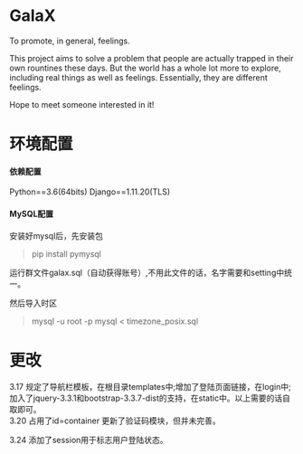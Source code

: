 # GalaX
To promote, in general, feelings.

This project aims to solve a problem that people are actually trapped in their own rountines these days. But the world has a whole lot more to explore, including real things as well as feelings. Essentially, they are different feelings.

Hope to meet someone interested in it!



# 环境配置
#### 依赖配置
Python==3.6(64bits)
Django==1.11.20(TLS)

#### MySQL配置
安装好mysql后，先安装包
> pip install pymysql

运行群文件galax.sql（自动获得账号）,不用此文件的话，名字需要和setting中统一。

然后导入时区
> mysql -u root -p mysql < timezone_posix.sql

# 更改
3.17 规定了导航栏模板，在根目录templates中;增加了登陆页面链接，在login中;加入了jquery-3.3.1和bootstrap-3.3.7-dist的支持，在static中。以上需要的话自取即可。  
3.20 占用了id=container
    更新了验证码模块，但并未完善。

3.24 添加了session用于标志用户登陆状态。
